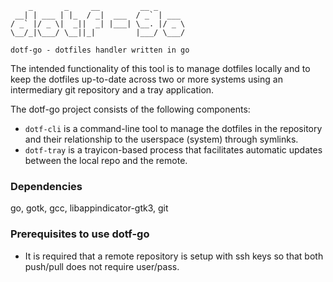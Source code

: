 ```    
    _       _     __         __ _      
 __| | ___ | |_  / _|  ___  / _` | ___ 
/ _` |/ _ \|  _||  _| |___| \__. |/ _ \
\__/_|\___/ \__||_|         |___/ \___/

dotf-go - dotfiles handler written in go
```
The intended functionality of this tool is to manage dotfiles locally and to keep the dotfiles up-to-date
across two or more systems using an intermediary git repository and a tray application.

The dotf-go project consists of the following components:
- `dotf-cli` is a command-line tool to manage the dotfiles in the repository and their relationship
	to the userspace (system) through symlinks.
- `dotf-tray` is a trayicon-based process that facilitates automatic updates between the local repo and the remote.

### Dependencies
go, gotk, gcc, libappindicator-gtk3, git

### Prerequisites to use dotf-go
- It is required that a remote repository is setup with ssh keys so that both push/pull does not require user/pass.

